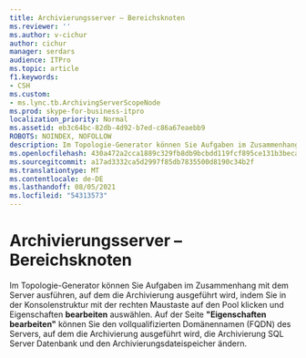 ```yaml
---
title: Archivierungsserver – Bereichsknoten
ms.reviewer: ''
ms.author: v-cichur
author: cichur
manager: serdars
audience: ITPro
ms.topic: article
f1.keywords:
- CSH
ms.custom:
- ms.lync.tb.ArchivingServerScopeNode
ms.prod: skype-for-business-itpro
localization_priority: Normal
ms.assetid: eb3c64bc-82db-4d92-b7ed-c86a67eaebb9
ROBOTS: NOINDEX, NOFOLLOW
description: Im Topologie-Generator können Sie Aufgaben im Zusammenhang mit dem Server ausführen, auf dem die Archivierung ausgeführt wird, indem Sie in der Konsolenstruktur mit der rechten Maustaste auf den Pool klicken und Eigenschaften bearbeiten auswählen. Auf der Seite "Eigenschaften bearbeiten" können Sie den vollqualifizierten Domänennamen (Fully Qualified Domain Name, FQDN) des Servers ändern, auf dem die Archivierung ausgeführt wird, die Archivierung SQL Server Datenbank und den Archivierungsdateispeicher.
ms.openlocfilehash: 430a472a2cca1889c329fb8db9bcbdd119fcf895ce131b3becae2188f5edc2f4
ms.sourcegitcommit: a17ad3332ca5d2997f85db7835500d8190c34b2f
ms.translationtype: MT
ms.contentlocale: de-DE
ms.lasthandoff: 08/05/2021
ms.locfileid: "54313573"
---
```

# <a name="archiving-server-scope-node"></a>Archivierungsserver – Bereichsknoten
 
Im Topologie-Generator können Sie Aufgaben im Zusammenhang mit dem Server ausführen, auf dem die Archivierung ausgeführt wird, indem Sie in der Konsolenstruktur mit der rechten Maustaste auf den Pool klicken und Eigenschaften **bearbeiten** auswählen. Auf der Seite **"Eigenschaften bearbeiten"** können Sie den vollqualifizierten Domänennamen (FQDN) des Servers, auf dem die Archivierung ausgeführt wird, die Archivierung SQL Server Datenbank und den Archivierungsdateispeicher ändern.
  


